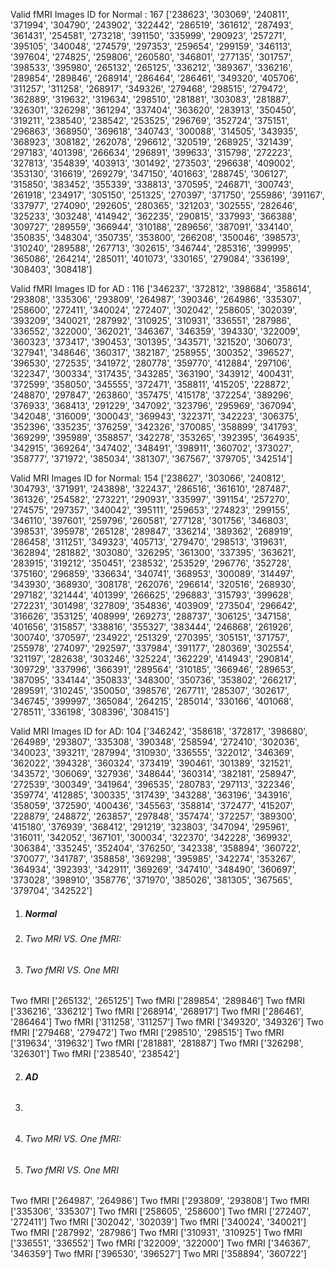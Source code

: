 Valid fMRI Images ID for Normal :
167
['238623', '303069', '240811', '371994', '304790', '243902', '322442', '286519', '361612', '287493', '361431', '254581', '273218', '391150', '335999', '290923', '257271', '395105', '340048', '274579', '297353', '259654', '299159', '346113', '397604', '274825', '259806', '260580', '346801', '277135', '301757', '398533', '395980', '265132', '265125', '336212', '389367', '336216', '289854', '289846', '268914', '286464', '286461', '349320', '405706', '311257', '311258', '268917', '349326', '279468', '298515', '279472', '362889', '319632', '319634', '298510', '281881', '303083', '281887', '326301', '326298', '361294', '337404', '363620', '283913', '350450', '319211', '238540', '238542', '253525', '296769', '352724', '375151', '296863', '368950', '369618', '340743', '300088', '314505', '343935', '368923', '308182', '262078', '296612', '320519', '268925', '321439', '297183', '401398', '266634', '296891', '399633', '315798', '272223', '327813', '354839', '403913', '301492', '273503', '296638', '409002', '353130', '316619', '269279', '347150', '401663', '288745', '306127', '315850', '383452', '355339', '338813', '370595', '246871', '300743', '261918', '234917', '305150', '251325', '270397', '371750', '255986', '391167', '337977', '274090', '292605', '280365', '321203', '302555', '282646', '325233', '303248', '414942', '362235', '290815', '337993', '366388', '309727', '289559', '366944', '310188', '289656', '387091', '334140', '350835', '348304', '350735', '353800', '266208', '350046', '398573', '310240', '289588', '267713', '302615', '346744', '285316', '399995', '365086', '264214', '285011', '401073', '330165', '279084', '336199', '308403', '308418']


Valid fMRI Images ID for AD :
116
['346237', '372812', '398684', '358614', '293808', '335306', '293809', '264987', '390346', '264986', '335307', '258600', '272411', '340024', '272407', '302042', '258605', '302039', '393209', '340021', '287992', '310925', '310931', '336551', '287986', '336552', '322000', '362021', '346367', '346359', '394330', '322009', '360323', '373417', '390453', '301395', '343571', '321520', '306073', '327941', '348646', '360317', '382187', '258955', '300352', '396527', '396530', '272535', '341972', '280778', '359770', '412884', '297106', '322347', '300334', '317435', '343285', '363190', '343912', '400431', '372599', '358050', '345555', '372471', '358811', '415205', '228872', '248870', '297847', '263860', '357475', '415178', '372254', '389296', '376933', '368413', '291229', '347092', '323796', '295969', '367094', '342048', '316009', '300043', '369943', '322371', '342223', '306375', '352396', '335235', '376259', '342326', '370085', '358899', '341793', '369299', '395989', '358857', '342278', '353265', '392395', '364935', '342915', '369264', '347402', '348491', '398911', '360702', '373027', '358777', '371972', '385034', '381307', '367567', '379705', '342514']

Valid MRI Images ID for Normal:
154
['238627', '303066', '240812', '304793', '371991', '243898', '322437', '286516', '361610', '287487', '361326', '254582', '273221', '290931', '335997', '391154', '257270', '274575', '297357', '340042', '395111', '259653', '274823', '299155', '346110', '397601', '259796', '260581', '277128', '301756', '346803', '398531', '395978', '265128', '289847', '336214', '389362', '268919', '286458', '311251', '349323', '405713', '279470', '298513', '319631', '362894', '281882', '303080', '326295', '361300', '337395', '363621', '283915', '319212', '350451', '238532', '253529', '296776', '352728', '375160', '296859', '336634', '340741', '368953', '300089', '314497', '343930', '368930', '308178', '262076', '296614', '320516', '268930', '297182', '321444', '401399', '266625', '296883', '315793', '399628', '272231', '301498', '327809', '354836', '403909', '273504', '296642', '316626', '353125', '408999', '269273', '288737', '306125', '347158', '401656', '315857', '338816', '355327', '383444', '246868', '261926', '300740', '370597', '234922', '251329', '270395', '305151', '371757', '255978', '274097', '292597', '337984', '391177', '280369', '302554', '321197', '282638', '303246', '325224', '362229', '414943', '290814', '309729', '337996', '366391', '289564', '310185', '366946', '289653', '387095', '334144', '350833', '348300', '350736', '353802', '266217', '289591', '310245', '350050', '398576', '267711', '285307', '302617', '346745', '399997', '365084', '264215', '285014', '330166', '401068', '278511', '336198', '308396', '308415']

Valid MRI Images ID for AD:
104
['346242', '358618', '372817', '398680', '264989', '293807', '335308', '390348', '258594', '272410', '302036', '340023', '393211', '287994', '310930', '336555', '322012', '346369', '362022', '394328', '360324', '373419', '390461', '301389', '321521', '343572', '306069', '327936', '348644', '360314', '382181', '258947', '272539', '300349', '341964', '396535', '280783', '297113', '322346', '359774', '412885', '300335', '317439', '343288', '363196', '343916', '358059', '372590', '400436', '345563', '358814', '372477', '415207', '228879', '248872', '263857', '297848', '357474', '372257', '389300', '415180', '376939', '368412', '291219', '323803', '347094', '295961', '316011', '342052', '367101', '300034', '322370', '342228', '369932', '306384', '335245', '352404', '376250', '342338', '358894', '360722', '370077', '341787', '358858', '369298', '395985', '342274', '353267', '364934', '392393', '342911', '369269', '347410', '348490', '360697', '373028', '398910', '358776', '371970', '385026', '381305', '367565', '379704', '342522']


1.  ##### Normal
1. ###### Two MRI VS. One fMRI:

2. ###### Two fMRI VS. One MRI
Two fMRI
['265132', '265125']
Two fMRI
['289854', '289846']
Two fMRI
['336216', '336212']
Two fMRI
['268914', '268917']
Two fMRI
['286461', '286464']
Two fMRI
['311258', '311257']
Two fMRI
['349320', '349326']
Two fMRI
['279468', '279472']
Two fMRI
['298510', '298515']
Two fMRI
['319634', '319632']
Two fMRI
['281881', '281887']
Two fMRI
['326298', '326301']
Two fMRI
['238540', '238542']

2. ##### AD
1. ###### 
1. ###### Two MRI VS. One fMRI:

2. ###### Two fMRI VS. One MRI
Two fMRI
['264987', '264986']
Two fMRI
['293809', '293808']
Two fMRI
['335306', '335307']
Two fMRI
['258605', '258600']
Two fMRI
['272407', '272411']
Two fMRI
['302042', '302039']
Two fMRI
['340024', '340021']
Two fMRI
['287992', '287986']
Two fMRI
['310931', '310925']
Two fMRI
['336551', '336552']
Two fMRI
['322009', '322000']
Two fMRI
['346367', '346359']
Two fMRI
['396530', '396527']
Two MRI
['358894', '360722']

